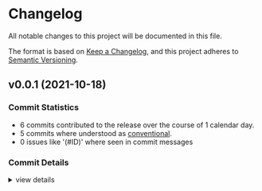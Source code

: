 # Changelog

All notable changes to this project will be documented in this file.

The format is based on [Keep a Changelog](https://keepachangelog.com/en/1.0.0/),
and this project adheres to [Semantic Versioning](https://semver.org/spec/v2.0.0.html).

## v0.0.1 (2021-10-18)

### Commit Statistics

<csr-read-only-do-not-edit/>

 - 6 commits contributed to the release over the course of 1 calendar day.
 - 5 commits where understood as [conventional](https://www.conventionalcommits.org).
 - 0 issues like '(#ID)' where seen in commit messages

### Commit Details

<csr-read-only-do-not-edit/>

<details><summary>view details</summary>

 * **Uncategorized**
    - versioning ([`3061f5c`](https://github.com/git//yxonic/rcommunity.git/commit/3061f5c991aac8e0417b82cf8c6d3f1e4f9c3b68))
    - reaction create api ([`923b6d1`](https://github.com/git//yxonic/rcommunity.git/commit/923b6d184b7c2af9093d7ddc1a7272d5801b1d72))
    - refactor split query ([`924e255`](https://github.com/git//yxonic/rcommunity.git/commit/924e2551163a0c277b96b5d08f515f4d77b4be95))
    - rename query types ([`a3f8083`](https://github.com/git//yxonic/rcommunity.git/commit/a3f80830f10312a56df07390450609733a59f25d))
    - add basic blanket impls ([`f562ae6`](https://github.com/git//yxonic/rcommunity.git/commit/f562ae69bcbeda7f7f44d8d009e8f0584454f110))
    - split into three repos ([`4040689`](https://github.com/git//yxonic/rcommunity.git/commit/40406892577bb76c7254619176bea6688dcb9ff1))
</details>

